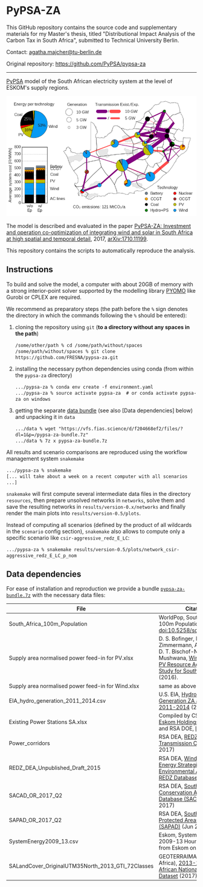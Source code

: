 # PyPSA-ZA

This GitHub repository contains the source code and supplementary materials for my Master's thesis, titled "Distributional Impact Analysis of the Carbon Tax in South Africa", submitted to Technical University Berlin. 

Contact: agatha.majcher@tu-berlin.de

Original repository: https://github.com/PyPSA/pypsa-za


---


[PyPSA](https://pypsa.org/) model of the South African electricity system at the level of ESKOM's supply regions.

![Visualisation of optimal capacities and costs in the least cost scenario](imgs/network_csir-moderate_redz_E_LC_p_nom_ext.png)

The model is described and evaluated in the paper [PyPSA-ZA: Investment and operation co-optimization of integrating wind and solar in South Africa at high spatial and temporal detail](https://arxiv.org/abs/1710.11199), 2017, [arXiv:1710.11199](https://arxiv.org/abs/1710.11199).

This repository contains the scripts to automatically reproduce the analysis.

## Instructions

To build and solve the model, a computer with about 20GB of memory with a strong
interior-point solver supported by the modelling library
[PYOMO](https://github.com/Pyomo/pyomo) like Gurobi or CPLEX are required.

We recommend as preparatory steps (the path before the `%` sign denotes the
directory in which the commands following the `%` should be entered):

1. cloning the repository using `git` (**to a directory without any spaces in the path**)
   ```shell
   /some/other/path % cd /some/path/without/spaces
   /some/path/without/spaces % git clone https://github.com/FRESNA/pypsa-za.git
   ```

2. installing the necessary python dependencies using conda (from within the `pypsa-za` directory)
   ```shell
   .../pypsa-za % conda env create -f environment.yaml
   .../pypsa-za % source activate pypsa-za  # or conda activate pypsa-za on windows
   ```

3. getting the separate [data bundle](https://vfs.fias.science/d/f204668ef2/files/?p=/pypsa-za-bundle.7z&dl=1) (see also [Data dependencies] below) and unpacking it in `data`
   ```shell
   .../data % wget "https://vfs.fias.science/d/f204668ef2/files/?dl=1&p=/pypsa-za-bundle.7z"
   .../data % 7z x pypsa-za-bundle.7z
   ```

All results and scenario comparisons are reproduced using the workflow
management system `snakemake`
```shell
.../pypsa-za % snakemake
[... will take about a week on a recent computer with all scenarios ...]
```

`snakemake` will first compute several intermediate data files in the directory
`resources`, then prepare unsolved networks in `networks`, solve them and save
the resulting networks in `results/version-0.x/networks` and finally render the
main plots into `results/version-0.5/plots`.

Instead of computing all scenarios (defined by the product of all wildcards in
the `scenario` config section), `snakemake` also allows to compute only a
specific scenario like `csir-aggressive_redz_E_LC`:
```shell
.../pypsa-za % snakemake results/version-0.5/plots/network_csir-aggressive_redz_E_LC_p_nom
```

## Data dependencies

For ease of installation and reproduction we provide a bundle
[`pypsa-za-bundle.7z`](https://vfs.fias.science/d/f204668ef2/files/?p=/pypsa-za-bundle.7z&dl=1)
with the necessary data files:

| File                                               | Citation                                                                                                                                                                                                       |
|----------------------------------------------------|---------------------------------------------------------------------------------------------------------------------------------------------------------------------------------------------------------------|
| South_Africa_100m_Population                       | WorldPop, South Africa 100m Population (2013). [doi:10.5258/soton/wp00246](https://doi.org/10.5258/soton/wp00246)                                                                                             |
| Supply area normalised power feed-in for PV.xlsx   | D. S. Bofinger, B. Zimmermann, A.-K. Gerlach, D. T. Bischof-Niemz, C. Mushwana, [Wind and Solar PV Resource Aggregation Study for South Africa](https://www.csir.co.za/csir-energy-centre-documents). (2016). |
| Supply area normalised power feed-in for Wind.xlsx | same as above                                                                                                                                                                                                 |
| EIA_hydro_generation_2011_2014.csv                 | U.S. EIA, [Hydroelectricity Net Generation ZA and MZ 2011-2014](http://tinyurl.com/EIA-hydro-gen-ZA-MZ-2011-2014) (2017).                                                                                     |
| Existing Power Stations SA.xlsx                    | Compiled by CSIR from [Eskom Holdings](https://www.eskom.co.za/) (Jan 2017) and RSA DOE, [IRP2016](http://www.energy.gov.za/IRP/2016/Draft-IRP-2016-Assumptions-Base-Case-and-Observations-Revision1.pdf)     |
| Power_corridors                                    | RSA DEA, [REDZs Strategic Transmission Corridors](https://egis.environment.gov.za/) (Apr 2017)                                                                                                                |
| REDZ_DEA_Unpublished_Draft_2015                    | RSA DEA, [Wind and Solar PV Energy Strategic Environmental Assessment REDZ Database](https://egis.environment.gov.za/) (Mar 2017)                                                                             |
| SACAD_OR_2017_Q2                                   | RSA DEA, [South Africa Conservation Areas Database (SACAD)](https://egis.environment.gov.za/) (Jun 2017)                                                                                                      |
| SAPAD_OR_2017_Q2                                   | RSA DEA, [South Africa Protected Areas Database (SAPAD)](https://egis.environment.gov.za/) (Jun 2017)                                                                                                         |
| SystemEnergy2009_13.csv                            | Eskom, System Energy 2009-13 Hourly, available from Eskom on request                                                                                                                                          |
| SALandCover_OriginalUTM35North_2013_GTI_72Classes  | GEOTERRAIMAGE (South Africa), [2013-14 South African National Land-Cover Dataset](https://egis.environment.gov.za/data_egis/node/109) (2017)                                                                  |

